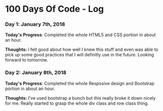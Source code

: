 # 100 Days Of Code - Log

### Day 1: January 7th, 2018 


**Today's Progress**: Completed the whole HTML5 and CSS portion in about an hour.

**Thoughts:** I felt good about how well I knew this stuff and even was able to pick up some good practices that I will definitly use in the future.  Looking forward to tomorrow. 

### Day 2: January 8th, 2018 


**Today's Progress**: Completed the whole Resposive design and Bootstrap portion in about an hour.

**Thoughts:** I've used bootstrap a bunch but this really broke it down nicely for me. Really started to grasp the whole div class and row class thing. 


